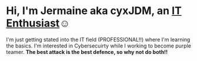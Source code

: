 <h1>Hi, I'm Jermaine aka cyxJDM, an <a href="https://www.linkedin.com/in/jdmornan/">IT Enthusiast</a>☺</h1>
I'm just getting stated into the IT field (PROFESSIONAL!!) where I'm learning the basics. I'm interested in Cybersecuirty while I working to become purple teamer. 
<b>The best attack is the best defence, so why not do both!!</b>
<!---
jdmornan/jdmornan is a ✨ special ✨ repository because its `README.md` (this file) appears on your GitHub profile.
You can click the Preview link to take a look at your changes.
--->
